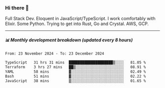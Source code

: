 ### Hi there 👋

Full Stack Dev. Eloquent in JavaScript/TypeScript. I work comfortably with Elixir. Some Python. Trying to get into Rust, Go and Crystal. AWS, GCP.

***

##### 📊 Monthly development breakdown (updated every 8 hours)

<!--START_SECTION:waka-->

```txt
From: 23 November 2024 - To: 23 December 2024

TypeScript   31 hrs 31 mins  ████████████████████▒░░░░   81.05 %
Terraform    3 hrs 27 mins   ██▒░░░░░░░░░░░░░░░░░░░░░░   08.91 %
YAML         58 mins         ▓░░░░░░░░░░░░░░░░░░░░░░░░   02.49 %
Bash         51 mins         ▓░░░░░░░░░░░░░░░░░░░░░░░░   02.22 %
JavaScript   38 mins         ▒░░░░░░░░░░░░░░░░░░░░░░░░   01.65 %
```

<!--END_SECTION:waka-->
